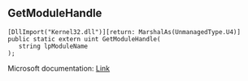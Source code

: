 ## GetModuleHandle

```
[DllImport("Kernel32.dll")][return: MarshalAs(UnmanagedType.U4)]
public static extern uint GetModuleHandle(
   string lpModuleName
);
```

Microsoft documentation: [Link](https://docs.microsoft.com/en-us/windows/win32/api/libloaderapi/nf-libloaderapi-getmodulehandlew)
